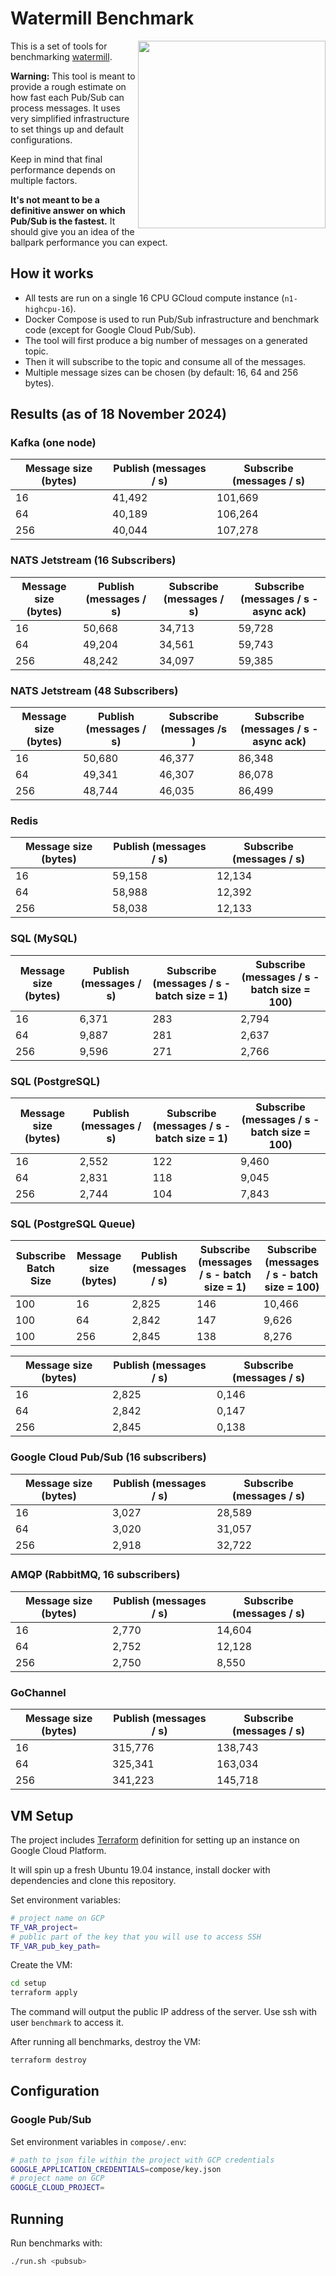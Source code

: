 # Watermill Benchmark
<img align="right" width="300" src="https://watermill.io/img/gopher.svg">

This is a set of tools for benchmarking [watermill](https://github.com/ThreeDotsLabs/watermill).

**Warning:** This tool is meant to provide a rough estimate on how fast each Pub/Sub can process messages.
It uses very simplified infrastructure to set things up and default configurations.

Keep in mind that final performance depends on multiple factors.

**It's not meant to be a definitive answer on which Pub/Sub is the fastest.**
It should give you an idea of the ballpark performance you can expect.

## How it works

* All tests are run on a single 16 CPU GCloud compute instance (`n1-highcpu-16`).
* Docker Compose is used to run Pub/Sub infrastructure and benchmark code (except for Google Cloud Pub/Sub).
* The tool will first produce a big number of messages on a generated topic.
* Then it will subscribe to the topic and consume all of the messages.
* Multiple message sizes can be chosen (by default: 16, 64 and 256 bytes).

## Results (as of 18 November 2024)

### Kafka (one node)

| Message size (bytes) | Publish (messages / s) | Subscribe (messages / s) |
|----------------------|------------------------|--------------------------|
| 16                   | 41,492                 | 101,669                  |
| 64                   | 40,189                 | 106,264                  |
| 256                  | 40,044                 | 107,278                  |

### NATS Jetstream (16 Subscribers)

| Message size (bytes) | Publish (messages / s) | Subscribe (messages / s) | Subscribe (messages / s - async ack) |
|----------------------|------------------------|--------------------------|--------------------------------------|
| 16                   | 50,668                 | 34,713                   | 59,728                               |
| 64                   | 49,204                 | 34,561                   | 59,743                               |
| 256                  | 48,242                 | 34,097                   | 59,385                               |

### NATS Jetstream (48 Subscribers)

| Message size (bytes) | Publish (messages / s) | Subscribe (messages /s ) | Subscribe (messages / s - async ack) |
|----------------------|------------------------|--------------------------|--------------------------------------|
| 16                   | 50,680                 | 46,377                   | 86,348                               |
| 64                   | 49,341                 | 46,307                   | 86,078                               |
| 256                  | 48,744                 | 46,035                   | 86,499                               |

### Redis

| Message size (bytes) | Publish (messages / s) | Subscribe (messages / s) |
|----------------------|------------------------|--------------------------|
| 16                   | 59,158                 | 12,134                   |
| 64                   | 58,988                 | 12,392                   |
| 256                  | 58,038                 | 12,133                   |

### SQL (MySQL)

| Message size (bytes) | Publish (messages / s) | Subscribe (messages / s - batch size = 1) | Subscribe (messages / s - batch size = 100) |
|----------------------|------------------------|-------------------------------------------|---------------------------------------------|
| 16                   | 6,371                  | 283                                       | 2,794                                       |
| 64                   | 9,887                  | 281                                       | 2,637                                       |
| 256                  | 9,596                  | 271                                       | 2,766                                       |

### SQL (PostgreSQL)

| Message size (bytes) | Publish (messages / s) | Subscribe (messages / s - batch size = 1) | Subscribe (messages / s - batch size = 100) | 
|----------------------|------------------------|-------------------------------------------|---------------------------------------------|
| 16                   | 2,552                  | 122                                       | 9,460                                       |
| 64                   | 2,831                  | 118                                       | 9,045                                       |
| 256                  | 2,744                  | 104                                       | 7,843                                       |

### SQL (PostgreSQL Queue)

| Subscribe Batch Size | Message size (bytes) | Publish (messages / s) |  Subscribe (messages / s - batch size = 1) | Subscribe (messages / s - batch size = 100) | 
|----------------------|----------------------|------------------------|--------------------------------------------|---------------------------------------------|
| 100                  | 16                   | 2,825                  | 146                                        | 10,466                                      |
| 100                  | 64                   | 2,842                  | 147                                        | 9,626                                       |
| 100                  | 256                  | 2,845                  | 138                                        | 8,276                                       |

| Message size (bytes) | Publish (messages / s) | Subscribe (messages / s) |
|----------------------|------------------------|--------------------------|
| 16                   | 2,825                  | 0,146                    |
| 64                   | 2,842                  | 0,147                    |
| 256                  | 2,845                  | 0,138                    |

### Google Cloud Pub/Sub (16 subscribers)

| Message size (bytes) | Publish (messages / s) | Subscribe (messages / s) |
|----------------------|------------------------|--------------------------|
| 16                   | 3,027                  | 28,589                   |
| 64                   | 3,020                  | 31,057                   |
| 256                  | 2,918                  | 32,722                   |

### AMQP (RabbitMQ, 16 subscribers)

| Message size (bytes) | Publish (messages / s) | Subscribe (messages / s) |
|----------------------|------------------------|--------------------------|
| 16                   | 2,770                  | 14,604                   |
| 64                   | 2,752                  | 12,128                   |
| 256                  | 2,750                  | 8,550                    |

### GoChannel

| Message size (bytes) | Publish (messages / s) | Subscribe (messages / s) |
|----------------------|------------------------|--------------------------|
| 16                   | 315,776                | 138,743                  |
| 64                   | 325,341                | 163,034                  |
| 256                  | 341,223                | 145,718                  |

## VM Setup

The project includes [Terraform](https://www.terraform.io/) definition for setting up an instance on Google Cloud Platform.

It will spin up a fresh Ubuntu 19.04 instance, install docker with dependencies and clone this repository.

Set environment variables:

```bash
# project name on GCP
TF_VAR_project=
# public part of the key that you will use to access SSH
TF_VAR_pub_key_path=
```

Create the VM:

```bash
cd setup
terraform apply
```

The command will output the public IP address of the server. Use ssh with user `benchmark` to access it.

After running all benchmarks, destroy the VM:

```bash
terraform destroy
```

## Configuration

### Google Pub/Sub

Set environment variables in `compose/.env`:

```bash
# path to json file within the project with GCP credentials
GOOGLE_APPLICATION_CREDENTIALS=compose/key.json
# project name on GCP
GOOGLE_CLOUD_PROJECT=
```

## Running

Run benchmarks with:

```bash
./run.sh <pubsub>
```
